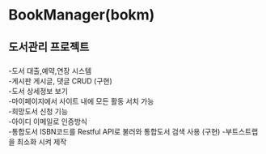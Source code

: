BookManager(bokm)
===============

도서관리 프로젝트
---------------
### 
-도서 대출,예약,연장 시스템   
-게시판 게시글, 댓글 CRUD (구현)   
-도서 상세정보 보기   
-마이페이지에서 사이트 내에 모든 활동 서치 가능   
-희망도서 신청 기능   
-아이디 이메일로 인증방식   
-통합도서 ISBN코드를 Restful API로 불러와 통합도서 검색 사용 (구현)
-부트스트랩을 최소화 시켜 제작   


